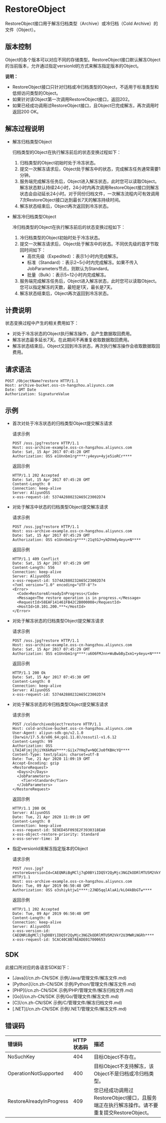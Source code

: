 # RestoreObject

RestoreObject接口用于解冻归档类型（Archive）或冷归档（Cold Archive）的文件（Object）。

## 版本控制

Object的各个版本可以对应不同的存储类型。RestoreObject接口默认解冻Object的当前版本，允许通过指定versionId的方式来解冻指定版本的Object。

**说明：**

-   RestoreObject接口只针对归档或冷归档类型的Object，不适用于标准类型和低频访问类型的Object。
-   如果针对该Object第一次调用RestoreObject接口，返回202。
-   如果已经成功调用过RestoreObject接口，且Object已完成解冻，再次调用时返回200 OK。

## 解冻过程说明

-   解冻归档类型Object

    归档类型的Object在执行解冻前后的状态变换过程如下：

    1.  归档类型的Object初始时处于冷冻状态。
    2.  提交一次解冻请求后，Object处于解冻中的状态，完成解冻任务通常需要1分钟。
    3.  服务端完成解冻任务后，Object进入解冻状态，此时您可以读取Object。解冻状态默认持续24小时，24小时内再次调用RestoreObject接口则解冻状态会自动延长24小时。对于同份归档文件，一次解冻流程内可有效调用7次RestoreObject接口达到最长7天的解冻持续时间。
    4.  解冻状态结束后，Object再次返回到冷冻状态。
-   解冻冷归档类型Object

    冷归档类型的Object在执行解冻前后的状态变换过程如下：

    1.  冷归档类型的Object初始时处于冷冻状态。
    2.  提交一次解冻请求后，Object处于解冻中的状态。不同优先级的首字节取回时间如下：
        -   高优先级（Expedited）：表示1小时内完成解冻。
        -   标准（Standard）：表示2~5小时内完成解冻。如果不传入JobParameters节点，则默认为Standard。
        -   批量（Bulk）：表示5~12小时内完成解冻。
    3.  服务端完成解冻任务后，Object进入解冻状态，此时您可以读取Object。您可以指定解冻的天数，最短是1天，最长是7天。
    4.  解冻状态结束后，Object再次返回到冷冻状态。

## 计费说明

状态变换过程中产生的相关费用如下：

-   对处于冷冻状态的Object执行解冻操作，会产生数据取回费用。
-   解冻状态最多延长7天。在此期间不再重复收取数据取回费用。
-   解冻状态结束后，Object又回到冷冻状态，再次执行解冻操作会收取数据取回费用。

## 请求语法

```
POST /ObjectName?restore HTTP/1.1
Host: archive-bucket.oss-cn-hangzhou.aliyuncs.com
Date: GMT Date
Authorization: SignatureValue
```

## 示例

-   首次对处于冷冻状态的归档类型Object提交解冻请求

    请求示例

    ```
    POST /oss.jpg?restore HTTP/1.1
    Host: oss-archive-example.oss-cn-hangzhou.aliyuncs.com
    Date: Sat, 15 Apr 2017 07:45:28 GMT
    Authorization: OSS e1Unnbm1rg****:y4eyu+4yje5ioRCr****
    ```

    返回示例

    ```
    HTTP/1.1 202 Accepted
    Date: Sat, 15 Apr 2017 07:45:28 GMT
    Content-Length: 0
    Connection: keep-alive
    Server: AliyunOSS
    x-oss-request-id: 5374A2880232A65C23002D74
    ```

-   对处于解冻中状态的归档类型Object提交解冻请求

    请求示例

    ```
    POST /oss.jpg?restore HTTP/1.1
    Host: oss-archive-example.oss-cn-hangzhou.aliyuncs.com
    Date: Sat, 15 Apr 2017 07:45:29 GMT
    Authorization: OSS e1Unnbm1rg****:21qtGJ+ykDVmdy4eyu+N****
    ```

    返回示例

    ```
    HTTP/1.1 409 Conflict
    Date: Sat, 15 Apr 2017 07:45:29 GMT
    Content-Length: 556
    Connection: keep-alive
    Server: AliyunOSS
    x-oss-request-id: 5374A2880232A65C23002D74
    <?xml version="1.0" encoding="UTF-8"?>
    <Error>
      <Code>RestoreAlreadyInProgress</Code>
      <Message>The restore operation is in progress.</Message>
      <RequestId>58EAF141461FB42C2B000008</RequestId>
      <HostId>10.101.200.***</HostId>
    </Error>
    ```

-   对处于解冻状态的归档类型Object提交解冻请求

    请求示例

    ```
    POST /oss.jpg?restore HTTP/1.1
    Host: oss-archive-example.oss-cn-hangzhou.aliyuncs.com
    Date: Sat, 15 Apr 2017 07:45:29 GMT
    Authorization: OSS e1Unnbm1rg****:u6O6FMJnn+WuBwbByZxm1+y4eyu+N****
    ```

    返回示例

    ```
    HTTP/1.1 200 Ok
    Date: Sat, 15 Apr 2017 07:45:30 GMT
    Content-Length: 0
    Connection: keep-alive
    Server: AliyunOSS
    x-oss-request-id: 5374A2880232A65C23002D74
    ```

-   对处于解冻状态的冷归档类型Object提交解冻请求

    请求示例

    ```
    POST /coldarchiveobject?restore HTTP/1.1
    Host: cold-archive-bucket.oss-cn-hangzhou.aliyuncs.com
    User-Agent: aliyun-sdk-go/v2.1.0 (Darwin/17.5.0/x86_64;go1.11.8)/ossutil-v1.6.12
    Content-Length: 99
    Authorization: OSS LTAI4FjmjjhjiYK6kMaV****:Gi1x7YHqTw+NQCJo0fKBHcYQ****
    Content-Type: text/plain; charset=utf-8
    Date: Tue, 21 Apr 2020 11:09:19 GMT
    Accept-Encoding: gzip
    <RestoreRequest>
      <Days>2</Days>
      <JobParameters>
        <Tier>Standard</Tier>
      </JobParameters>
    </RestoreRequest>
    ```

    返回示例

    ```
    HTTP/1.1 200 OK
    Server: AliyunOSS
    Date: Tue, 21 Apr 2020 11:09:19 GMT
    Content-Length: 0
    Connection: keep-alive
    x-oss-request-id: 5E9ED45F093E2F3930318EA0
    x-oss-object-restore-priority: Standard
    x-oss-server-time: 10
    ```

-   指定versionId来解冻指定版本的Object

    请求示例

    ```
    POST /oss.jpg?restore&versionId=CAEQNRiBgMClj7qD0BYiIDQ5Y2QyMjc3NGZkODRlMTU5M2VkY2U3MWRiNGRh**** HTTP/1.1
    Host: oss-archive-example.oss-cn-hangzhou.aliyuncs.com
    Date: Tue, 09 Apr 2019 06:50:48 GMT
    Authorization: OSS o3shiyktjw1****:2JND5qqlAlaA1/kLO4kBbGTw****
    ```

    返回示例

    ```
    HTTP/1.1 202 Accepted
    Date: Tue, 09 Apr 2019 06:50:48 GMT
    Content-Length: 0
    Connection: keep-alive
    Server: AliyunOSS
    x-oss-version-id: CAEQNRiBgMClj7qD0BYiIDQ5Y2QyMjc3NGZkODRlMTU5M2VkY2U3MWRiNGRh****
    x-oss-request-id: 5CAC40C8B7AEADE017000653
    ```


## SDK

此接口所对应的各语言SDK如下：

-   [Java](/cn.zh-CN/SDK 示例/Java/管理文件/解冻文件.md)
-   [Python](/cn.zh-CN/SDK 示例/Python/管理文件/解冻文件.md)
-   [PHP](/cn.zh-CN/SDK 示例/PHP/管理文件/解冻归档文件.md)
-   [Go](/cn.zh-CN/SDK 示例/Go/管理文件/解冻文件.md)
-   [C](/cn.zh-CN/SDK 示例/C/管理文件/解冻归档文件.md)
-   [.NET](/cn.zh-CN/SDK 示例/.NET/管理文件/解冻文件.md)

## 错误码

|错误码|HTTP 状态码|描述|
|:--|:-------|:-|
|NoSuchKey|404|目标Object不存在。|
|OperationNotSupported|400|目标Object不支持解冻，该Object不是归档或冷归档类型。|
|RestoreAlreadyInProgress|409|您已经成功调用过RestoreObject接口，且服务端正在执行解冻操作。请不要重复提交RestoreObject。|


